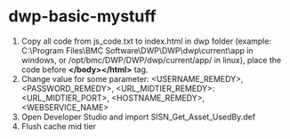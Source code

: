 # dwp-basic-mystuff

1. Copy all code from js_code.txt to index.html in dwp folder (example: C:\Program Files\BMC Software\DWP\DWP\dwp\current\app in windows, or /opt/bmc/DWP/DWP/dwp/current/app/ in linux), place the code before <b>\</body>\</html></b> tag.
2. Change value for some parameter: <USERNAME_REMEDY>, <PASSWORD_REMEDY>, <URL_MIDTIER_REMEDY>:<URL_MIDTIER_PORT>, <HOSTNAME_REMEDY>, <WEBSERVICE_NAME>
3. Open Developer Studio and import SISN_Get_Asset_UsedBy.def
4. Flush cache mid tier
